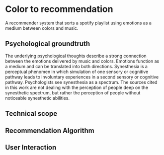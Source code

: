 # Color to recommendation 
A recommender system that sorts a spotify playlist using emotions as a medium between colors and music.

## Psychological groundtruth 
The underlying psychological thoughts describe a strong connection between the emotions delivered by music and colors. Emotions function as a medium and can be 
translated into both directions. Synesthesia is a perceptual phenomen in which simulation of one sensory or cognitive pathway leads to involuntary experiences in a 
second sensory or cognitive pathway. Psychologists see synesthesia as a spectrum. The sources cited in this work are not dealing with the perception of people deep 
on the synesthetic spectrum, but rather the perception of people without noticeable synesthetic abilities.


## Technical scope

## Recommendation Algorithm 

## User Interaction
